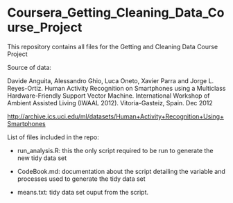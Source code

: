 # Coursera_Getting_Cleaning_Data_Course_Project
This repository contains all files for the Getting and Cleaning Data Course Project

Source of data:	

Davide Anguita, Alessandro Ghio, Luca Oneto, Xavier Parra and Jorge L. Reyes-Ortiz. Human Activity Recognition on Smartphones using a Multiclass Hardware-Friendly Support Vector Machine. International Workshop of Ambient Assisted Living (IWAAL 2012). Vitoria-Gasteiz, Spain. Dec 2012

http://archive.ics.uci.edu/ml/datasets/Human+Activity+Recognition+Using+Smartphones

List of files included in the repo:
* run_analysis.R: this the only script required to be run to generate the new tidy data set

* CodeBook.md: documentation about the script detailing the variable and processes used to generate the tidy data set

* means.txt: tidy data set ouput from the script.

